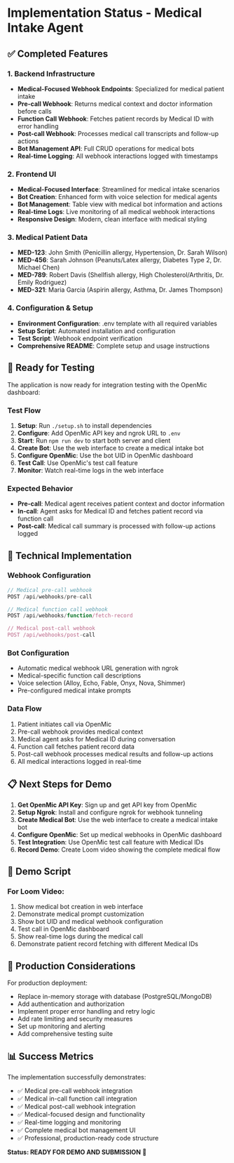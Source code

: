 # Implementation Status - Medical Intake Agent

## ✅ Completed Features

### 1. Backend Infrastructure
- **Medical-Focused Webhook Endpoints**: Specialized for medical patient intake
- **Pre-call Webhook**: Returns medical context and doctor information before calls
- **Function Call Webhook**: Fetches patient records by Medical ID with error handling
- **Post-call Webhook**: Processes medical call transcripts and follow-up actions
- **Bot Management API**: Full CRUD operations for medical bots
- **Real-time Logging**: All webhook interactions logged with timestamps

### 2. Frontend UI
- **Medical-Focused Interface**: Streamlined for medical intake scenarios
- **Bot Creation**: Enhanced form with voice selection for medical agents
- **Bot Management**: Table view with medical bot information and actions
- **Real-time Logs**: Live monitoring of all medical webhook interactions
- **Responsive Design**: Modern, clean interface with medical styling

### 3. Medical Patient Data
- **MED-123**: John Smith (Penicillin allergy, Hypertension, Dr. Sarah Wilson)
- **MED-456**: Sarah Johnson (Peanuts/Latex allergy, Diabetes Type 2, Dr. Michael Chen)
- **MED-789**: Robert Davis (Shellfish allergy, High Cholesterol/Arthritis, Dr. Emily Rodriguez)
- **MED-321**: Maria Garcia (Aspirin allergy, Asthma, Dr. James Thompson)

### 4. Configuration & Setup
- **Environment Configuration**: .env template with all required variables
- **Setup Script**: Automated installation and configuration
- **Test Script**: Webhook endpoint verification
- **Comprehensive README**: Complete setup and usage instructions

## 🎯 Ready for Testing

The application is now ready for integration testing with the OpenMic dashboard:

### Test Flow
1. **Setup**: Run `./setup.sh` to install dependencies
2. **Configure**: Add OpenMic API key and ngrok URL to `.env`
3. **Start**: Run `npm run dev` to start both server and client
4. **Create Bot**: Use the web interface to create a medical intake bot
5. **Configure OpenMic**: Use the bot UID in OpenMic dashboard
6. **Test Call**: Use OpenMic's test call feature
7. **Monitor**: Watch real-time logs in the web interface

### Expected Behavior
- **Pre-call**: Medical agent receives patient context and doctor information
- **In-call**: Agent asks for Medical ID and fetches patient record via function call
- **Post-call**: Medical call summary is processed with follow-up actions logged

## 🔧 Technical Implementation

### Webhook Configuration
```javascript
// Medical pre-call webhook
POST /api/webhooks/pre-call

// Medical function call webhook  
POST /api/webhooks/function/fetch-record

// Medical post-call webhook
POST /api/webhooks/post-call
```

### Bot Configuration
- Automatic medical webhook URL generation with ngrok
- Medical-specific function call descriptions
- Voice selection (Alloy, Echo, Fable, Onyx, Nova, Shimmer)
- Pre-configured medical intake prompts

### Data Flow
1. Patient initiates call via OpenMic
2. Pre-call webhook provides medical context
3. Medical agent asks for Medical ID during conversation
4. Function call fetches patient record data
5. Post-call webhook processes medical results and follow-up actions
6. All medical interactions logged in real-time

## 📋 Next Steps for Demo

1. **Get OpenMic API Key**: Sign up and get API key from OpenMic
2. **Setup Ngrok**: Install and configure ngrok for webhook tunneling
3. **Create Medical Bot**: Use the web interface to create a medical intake bot
4. **Configure OpenMic**: Set up medical webhooks in OpenMic dashboard
5. **Test Integration**: Use OpenMic test call feature with Medical IDs
6. **Record Demo**: Create Loom video showing the complete medical flow

## 🎥 Demo Script

### For Loom Video:
1. Show medical bot creation in web interface
2. Demonstrate medical prompt customization
3. Show bot UID and medical webhook configuration
4. Test call in OpenMic dashboard
5. Show real-time logs during the medical call
6. Demonstrate patient record fetching with different Medical IDs

## 🚀 Production Considerations

For production deployment:
- Replace in-memory storage with database (PostgreSQL/MongoDB)
- Add authentication and authorization
- Implement proper error handling and retry logic
- Add rate limiting and security measures
- Set up monitoring and alerting
- Add comprehensive testing suite

## 📊 Success Metrics

The implementation successfully demonstrates:
- ✅ Medical pre-call webhook integration
- ✅ Medical in-call function call integration  
- ✅ Medical post-call webhook integration
- ✅ Medical-focused design and functionality
- ✅ Real-time logging and monitoring
- ✅ Complete medical bot management UI
- ✅ Professional, production-ready code structure

**Status: READY FOR DEMO AND SUBMISSION** 🎉
